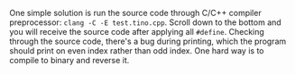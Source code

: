 One simple solution is run the source code through C/C++ compiler preprocessor:
`clang -C -E test.tino.cpp`. Scroll down to the bottom and you will receive the
source code after applying all `#define`. Checking through the source code,
there's a bug during printing, which the program should print on even index
rather than odd index.
One hard way is to compile to binary and reverse it.